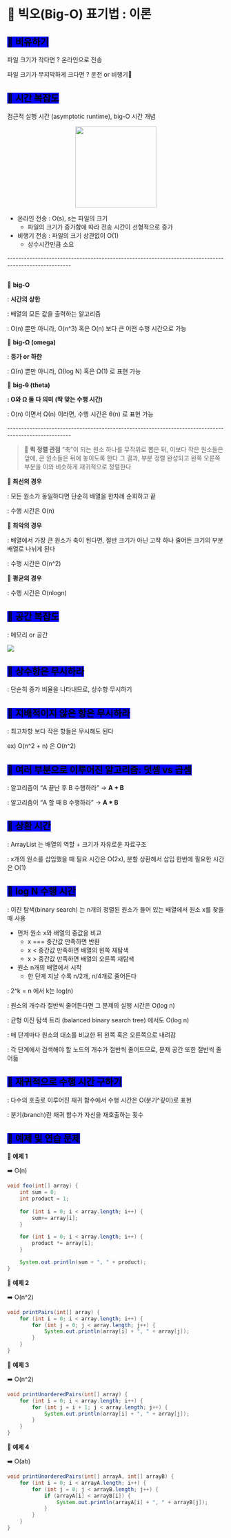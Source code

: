 # 🐢 빅오(Big-O) 표기법 : 이론

## <mark style="background-color:blue;">**🫧 비유하기**</mark>

파일 크기가 작다면 ? 온라인으로 전송

파일 크기가 무지막하게 크다면 ? 운전 or 비행기🚀

## <mark style="background-color:blue;">**🫧 시간 복잡도**</mark>

점근적 실행 시간 (asymptotic runtime), big-O 시간 개념

<div align="center">

<figure><img src="../../.gitbook/assets/image (4).png" alt="" width="188"><figcaption></figcaption></figure>

</div>

* 온라인 전송 : O(s), s는 파일의 크기
  * 파일의 크기가 증가함에 따라 전송 시간이 선형적으로 증가
* 비행기 전송 : 파일의 크기 상관없이 O(1)
  * 상수시간만큼 소요

\-----------------------------------------------------------------------------------------------------

<figure><img src="../../.gitbook/assets/image (9).png" alt=""><figcaption></figcaption></figure>

💖 **big-O**

: **시간의** **상한**

: 배열의 모든 값을 출력하는 알고리즘

: O(n) 뿐만 아니라, O(n^3) 혹은 O(n) 보다 큰 어떤 수행 시간으로 가능

💖 **big-Ω (omega)**

: **등가 or 하한**

: Ω(n) 뿐만 아니라, Ω(log N) 혹은 Ω(1) 로 표현 가능

💖 **big-θ (theta)**

**: O와 Ω 둘 다 의미 (딱 맞는 수행 시간)**

: O(n) 이면서 Ω(n) 이라면, 수행 시간은 θ(n) 로 표현 가능

\-----------------------------------------------------------------------------------------------------

> **🔎 퀵 정렬 관점** ”축”이 되는 원소 하나를 무작위로 뽑은 뒤, 이보다 작은 원소들은 앞에, 큰 원소들은 뒤에 놓이도록 한다 그 결과, 부분 정렬 완성되고 왼쪽 오른쪽 부분을 이와 비슷하게 재귀적으로 정렬한다

**🧡 최선의 경우**

: 모든 원소가 동일하다면 단순히 배열을 한차례 순회하고 끝

: 수행 시간은 O(n)

**🧡 최악의 경우**

: 배열에서 가장 큰 원소가 축이 된다면, 절반 크기가 아닌 고작 하나 줄어든 크기의 부분 배열로 나뉘게 된다

: 수행 시간은 O(n^2)

**🧡 평균의 경우**

: 수행 시간은 O(nlogn)



## <mark style="background-color:blue;">🫧 공간 복잡도</mark>

: 메모리 or 공간

![](<../../.gitbook/assets/image (5).png>)



## <mark style="background-color:blue;">**🫧 상수항은 무시하라**</mark>

: 단순히 증가 비율을 나타내므로, 상수항 무시하기



## <mark style="background-color:blue;">**🫧 지배적이지 않은 항은 무시하라**</mark>

: 최고차항 보다 작은 항들은 무시해도 된다

ex) O(n^2 + n) 은 O(n^2)



## <mark style="background-color:blue;">**🫧 여러 부분으로 이루어진 알고리즘: 덧셈 vs 곱셈**</mark>

: 알고리즘이 “A 끝난 후 B 수행하라” → **A + B**

: 알고리즘이 “A 할 때 B 수행하라” → **A \* B**



## <mark style="background-color:blue;">**🫧 상환 시간**</mark>

: ArrayList 는 배열의 역할 + 크기가 자유로운 자료구조

: x개의 원소를 삽입했을 때 필요 시간은 O(2x), 분할 상환해서 삽입 한번에 필요한 시간은 O(1)



## <mark style="background-color:blue;">**🫧 log N 수행 시간**</mark>

: 이진 탐색(binary search) 는 n개의 정렬된 원소가 들어 있는 배열에서 원소 x를 찾을 때 사용

* 먼저 원소 x와 배열의 중값을 비교
  * x === 중간값 만족하면 반환
  * x < 중간값 만족하면 배열의 왼쪽 재탐색
  * x > 중간값 만족하면 배열의 오른쪽 재탐색
* 원소 n개의 배열에서 시작
  * 한 단계 지날 수록 n/2개, n/4개로 줄어든다

: 2^k = n 에서 k는 log(n)

: 원소의 개수라 절반씩 줄어든다면 그 문제의 실행 시간은 O(log n)

: 균형 이진 탐색 트리 (balanced binary search tree) 에서도 O(log n)

: 매 단계마다 원소의 대소를 비교한 뒤 왼쪽 혹은 오른쪽으로 내려감

: 각 단계에서 검색해야 할 노드의 개수가 절반씩 줄어드므로, 문제 공간 또한 절반씩 줄어듦



## <mark style="background-color:blue;">**🫧 재귀적으로 수행 시간 구하기**</mark>

: 다수의 호출로 이루어진 재귀 함수에서 수행 시간은 O(분기^깊이)로 표현

: 분기(branch)란 재귀 함수가 자신을 재호출하는 횟수



## <mark style="background-color:blue;">**🫧 예제 및 연습 문제**</mark>

**💛 예제 1**

➡️ O(n)

```java
void foo(int[] array) {
	int sum = 0;
	int product = 1;
	
	for (int i = 0; i < array.length; i++) {
		sum+= array[i];
	}

	for (int i = 0; i < array.length; i++) {
		product *= array[i];
	}

	System.out.println(sum + ", " + product);
}
```

**💛 예제 2**

➡️ O(n^2)

```java
void printPairs(int[] array) {
	for (int i = 0; i < array.length; i++) {
		for (int j = 0; j < array.length; j++) {
			System.out.println(array[i] + ", " + array[j]);
		}
	}
}
```

**💛 예제 3**

➡️ O(n^2)

```java
void printUnorderedPairs(int[] array) {
	for (int i = 0; i < array.length; i++) {
		for (int j = i + 1; j < array.length; j++) {
			System.out.println(array[i] + ", " + array[j]);
		}
	}
}
```

**💛 예제 4**

➡️ O(ab)

```java
void printUnorderedPairs(int[] arrayA, int[] arrayB) {
	for (int i = 0; i < arrayA.length; i++) {
		for (int j = 0; j < arrayB.length; j++) {
			if (arrayA[i] < arrayB[i]) {
				System.out.println(arrayA[i] + ", " + arrayB[j]);
			}
		}
	}
}
```
